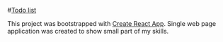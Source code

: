 #[Todo list](https://todo-list-21da6.firebaseapp.com/) 

This project was bootstrapped with [Create React App](https://github.com/facebook/create-react-app).
Single web page application was created to show small part of my skills.

